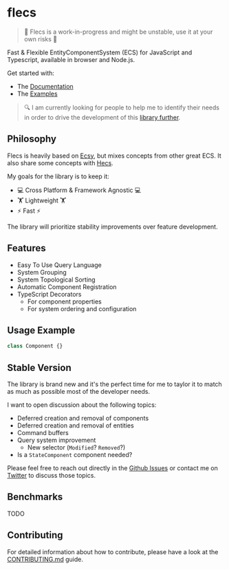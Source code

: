 # flecs

> 🚧 Flecs is a work-in-progress and might be unstable, use it at your
> own risks 🚧

Fast & Flexible EntityComponentSystem (ECS) for JavaScript and Typescript, available in browser and Node.js.

Get started with:
* The [Documentation](./doc.md)
* The [Examples](./examples)

> 🔍 I am currently looking for people to help me to identify their needs in order to drive the development of this [library further](#stable-version).

## Philosophy

Flecs is heavily based on [Ecsy](https://github.com/ecsyjs/ecsy), but mixes concepts from other great ECS. It also share some concepts with
[Hecs](https://github.com/gohyperr/hecs/).

My goals for the library is to keep it:

* 💻 Cross Platform & Framework Agnostic 💻
* 🏋️ Lightweight 🏋️
*  ⚡ Fast ⚡

The library will prioritize stability improvements over feature development.

## Features

* Easy To Use Query Language
* System Grouping
* System Topological Sorting
* Automatic Component Registration
* TypeScript Decorators
  * For component properties
  * For system ordering and configuration

## Usage Example

```js
class Component {}
```

## Stable Version

The library is brand new and it's the perfect time for me to taylor it to match as much as possible most of the developer needs.

I want to open discussion about the following topics:
* Deferred creation and removal of components
* Deferred creation and removal of entities
* Command buffers
* Query system improvement
  * New selector (`Modified`? `Removed`?)
* Is a `StateComponent` component needed?

Please feel free to reach out directly in the [Github Issues](https://github.com/DavidPeicho/flecs/issues) or contact me on [Twitter](https://twitter.com/DavidPeicho) to discuss those topics.

## Benchmarks

TODO

## Contributing

For detailed information about how to contribute, please have a look at the [CONTRIBUTING.md](./CONTRIBUTING.md) guide.
